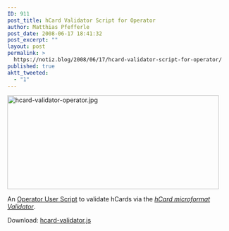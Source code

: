 ```yaml
---
ID: 911
post_title: hCard Validator Script for Operator
author: Matthias Pfefferle
post_date: 2008-06-17 18:41:32
post_excerpt: ""
layout: post
permalink: >
  https://notiz.blog/2008/06/17/hcard-validator-script-for-operator/
published: true
aktt_tweeted:
  - "1"
---
```

<img src="http://notiz.blog/wp-content/uploads/2008/06/hcard-validator-operator.jpg" alt="hcard-validator-operator.jpg" border="0" width="480" height="213" />

An <a href="http://www.kaply.com/weblog/operator-user-scripts/">Operator User Script</a> to validate hCards via the <em><a href="http://hcard.geekhood.net/">hCard microformat Validator</a></em>.

Download: <a href="http://notiz.blog/wp-content/uploads/2008/06/hcard-validator.js">hcard-validator.js</a>